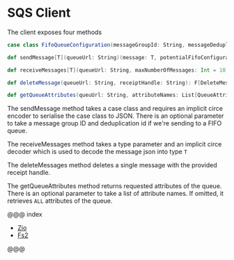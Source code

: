 # SQS Client

The client exposes four methods
```scala
case class FifoQueueConfiguration(messageGroupId: String, messageDeduplicationId: String)

def sendMessage[T](queueUrl: String)(message: T, potentialFifoConfiguration: Option[FifoQueueConfiguration] = None, delaySeconds: Int = 0)(using enc: Encoder[T]): F[SendMessageResponse]

def receiveMessages[T](queueUrl: String, maxNumberOfMessages: Int = 10)(implicit dec: Decoder[T]): F[List[MessageResponse[T]]]

def deleteMessage(queueUrl: String, receiptHandle: String): F[DeleteMessageResponse]

def getQueueAttributes(queuUrl: String, attributeNames: List[QueueAttributeName] = List(QueueAttributeName.ALL)): F[GetQueueAttributesResponse]
```

The sendMessage method takes a case class and requires an implicit circe encoder to serialise the case class to JSON. 
There is an optional parameter to take a message group ID and deduplication id if we're sending to a FIFO queue. 

The receiveMessages method takes a type parameter and an implicit circe decoder which is used to decode the message json into type `T`

The deleteMessages method deletes a single message with the provided receipt handle.

The getQueueAttributes method returns requested attributes of the queue. There is an optional parameter to take a list of attribute names. If omitted, it retrieves `ALL` attributes of the queue.

@@@ index

* [Zio](zio.md)
* [Fs2](fs2.md)

@@@

